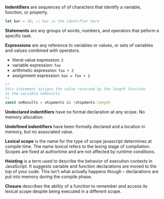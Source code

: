 **Indentifiers** are sequences of of characters that identify a variable, function, or property.
```javascript
let bar = 10; // bar is the identifier here
```

**Statements** are any groups of words, numbers, and operators that peform a specific task.

**Expressions** are any reference to variables or values, or sets of variables and values combined with operators.
  - literal value expression: `2`
  - variable expression: `foo`
  - arithmetic expression: `foo + 2`
  - assignment expression: `baz = foo + 2`

```javascript
/*
this statement assigns the value returned by the length function
to the variable noResults
*/
const noResults = shipments && !shipments.length
```

**Undeclared indentifiers** have no formal declaration at any scope. No memory allocation.

**Undefined indentifiers** have been formally declared and a location in memory, but no associated value.

**Lexical scope** is the name for the type of scope javascript determines at compile time. The name _lexical_ refers to the lexing stage of compilation. Scopes are fixed at authortime and are not affected by runtime conditions.

**Hoisting** is a term used to describe the behavior of execution contexts in JavaScript. It suggests variable and function declarations are moved to the top of your code. This isn't what actually happens though – declarations are put into memory during the compile phase.

**Closure** describes the ability of a function to remember and access its lexical scope despite being executed in a different scope.